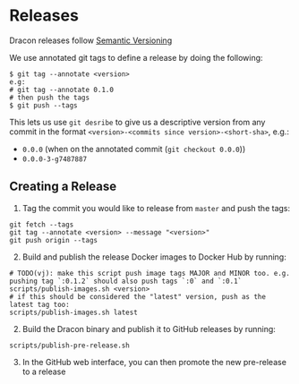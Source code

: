 # Releases

Dracon releases follow [Semantic Versioning](https://semver.org/)

We use annotated git tags to define a release by doing the following:
```
$ git tag --annotate <version>
e.g:
# git tag --annotate 0.1.0
# then push the tags
$ git push --tags
```

This lets us use `git desribe` to give us a descriptive version from any commit in the format `<version>-<commits since version>-<short-sha>`, e.g.:
 - `0.0.0` (when on the annotated commit (`git checkout 0.0.0`))
 - `0.0.0-3-g7487887`


## Creating a Release

1. Tag the commit you would like to release from `master` and push the tags:
```
git fetch --tags
git tag --annotate <version> --message "<version>"
git push origin --tags
```
2. Build and publish the release Docker images to Docker Hub by running:
```
# TODO(vj): make this script push image tags MAJOR and MINOR too. e.g. pushing tag `:0.1.2` should also push tags `:0` and `:0.1`
scripts/publish-images.sh <version>
# if this should be considered the "latest" version, push as the latest tag too:
scripts/publish-images.sh latest
```
2. Build the Dracon binary and publish it to GitHub releases by running:
```
scripts/publish-pre-release.sh
```
3. In the GitHub web interface, you can then promote the new pre-release to a release
